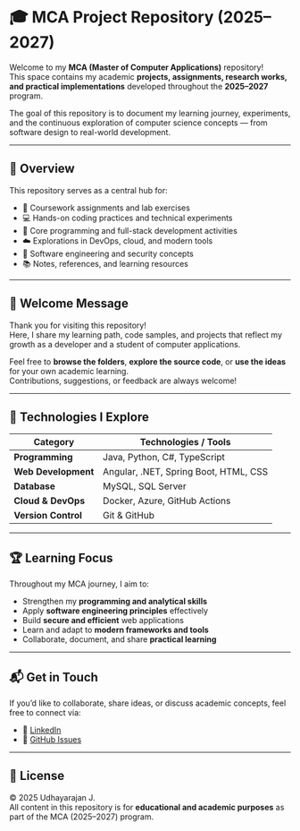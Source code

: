 # 🎓 MCA Project Repository (2025–2027)

Welcome to my **MCA (Master of Computer Applications)** repository!  
This space contains my academic **projects, assignments, research works, and practical implementations** developed throughout the **2025–2027** program.

The goal of this repository is to document my learning journey, experiments, and the continuous exploration of computer science concepts — from software design to real-world development.

---

## 🧠 Overview

This repository serves as a central hub for:
- 🎯 Coursework assignments and lab exercises  
- 💻 Hands-on coding practices and technical experiments  
- 🧩 Core programming and full-stack development activities  
- ☁️ Explorations in DevOps, cloud, and modern tools  
- 🔐 Software engineering and security concepts  
- 📚 Notes, references, and learning resources  

---

## 👋 Welcome Message

Thank you for visiting this repository!  
Here, I share my learning path, code samples, and projects that reflect my growth as a developer and a student of computer applications.  

Feel free to **browse the folders**, **explore the source code**, or **use the ideas** for your own academic learning.  
Contributions, suggestions, or feedback are always welcome!

---

## 🧩 Technologies I Explore

| Category | Technologies / Tools |
|-----------|----------------------|
| **Programming** | Java, Python, C#, TypeScript |
| **Web Development** | Angular, .NET, Spring Boot, HTML, CSS |
| **Database** | MySQL, SQL Server |
| **Cloud & DevOps** | Docker, Azure, GitHub Actions |
| **Version Control** | Git & GitHub |

---

## 🏆 Learning Focus

Throughout my MCA journey, I aim to:
- Strengthen my **programming and analytical skills**
- Apply **software engineering principles** effectively
- Build **secure and efficient** web applications
- Learn and adapt to **modern frameworks and tools**
- Collaborate, document, and share **practical learning**

---

## 📬 Get in Touch

If you’d like to collaborate, share ideas, or discuss academic concepts, feel free to connect via:
- 💼 [LinkedIn](https://www.linkedin.com/in/udhayarajanj)
- 📧 [GitHub Issues](https://github.com/UdhayarajanJ/2202561-MCA-2025-2027/issues)

---

## 📜 License

© 2025 Udhayarajan J.  
All content in this repository is for **educational and academic purposes** as part of the MCA (2025–2027) program.
